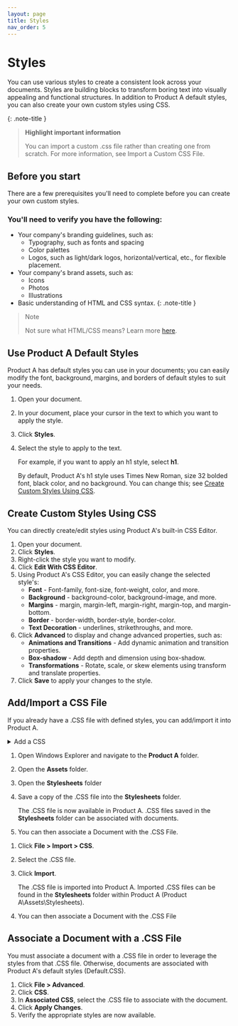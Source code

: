 ```yaml
---
layout: page
title: Styles
nav_order: 5
---
```

# Styles

You can use various styles to create a consistent look across your documents. Styles are building blocks to transform boring text into visually appealing and functional structures. In addition to Product A default styles, you can also create your own custom styles using CSS.

{: .note-title }
>**Highlight important information**
>
>You can import a custom .css file rather than creating one from scratch. For more information, see Import a Custom CSS File.
>

## Before you start

There are a few prerequisites you'll need to complete before you can create your own custom styles.

### You'll need to verify you have the following:

* Your company's branding guidelines, such as:
  * Typography, such as fonts and spacing
  * Color palettes
  * Logos, such as light/dark logos, horizontal/vertical, etc., for flexible placement.
* Your company's brand assets, such as:
  * Icons
  * Photos
  * Illustrations
* Basic understanding of HTML and CSS syntax.
  {: .note-title }
> Note
>
> Not sure what HTML/CSS means? Learn more [here](https://www.w3schools.com/html/html_css.asp).
> 

## Use Product A Default Styles

Product A has default styles you can use in your documents; you can easily modify the font, background, margins, and borders of default styles to suit your needs.

1. Open your document.
2. In your document, place your cursor in the text to which you want to apply the style.
3. Click **Styles**.
4. Select the style to apply to the text.

    For example, if you want to apply an h1 style, select **h1**.
    
    By default, Product A's h1 style uses Times New Roman, size 32 bolded font, black color, and no background. You can change this; see [Create Custom Styles Using CSS](#create-custom-styles-using-css).

## Create Custom Styles Using CSS

You can directly create/edit styles using Product A's built-in CSS Editor.

1. Open your document.
2. Click **Styles**.
3. Right-click the style you want to modify.
4. Click **Edit With CSS Editor**.
5. Using Product A's CSS Editor, you can easily change the selected style's:
   * **Font** - Font-family, font-size, font-weight, color, and more.
   * **Background** - background-color, background-image, and more.
   * **Margins** - margin, margin-left, margin-right, margin-top, and margin-bottom.
   * **Border** - border-width, border-style, border-color.
   * **Text Decoration** - underlines, strikethroughs, and more.
6. Click **Advanced** to display and change advanced properties, such as:
   * **Animations and Transitions** - Add dynamic animation and transition properties.
   * **Box-shadow** - Add depth and dimension using box-shadow.
   * **Transformations** - Rotate, scale, or skew elements using transform and translate properties.
7. Click **Save** to apply your changes to the style.

## Add/Import a CSS File

If you already have a .CSS file with defined styles, you can add/import it into Product A.

<details><summary>Add a CSS</summary>Peek a boo!</details>
<tabs>
    <tab title="Add a CSS File">
      <ol>
<li> <p>Open Windows Explorer and navigate to the <b>Product A</b> folder.</p></li>
<li> <p>Open the <b>Assets</b> folder.</p></li>
<li> <p>Open the <b>Stylesheets</b> folder</p></li>
<li> <p>Save a copy of the .CSS file into the <b>Stylesheets</b> folder.</p>
<p>The .CSS file is now available in Product A. .CSS files saved in the <b>Stylesheets</b> folder can be associated with documents.</p></li>
<li><p>You can then <a anchor="associate-a-document-with-a-css-file">associate a Document with the .CSS File</a>.</p></li>
</ol>
    </tab>
    <tab title="Import a CSS File">
        <ol>
<li> <p>Click <b>File > Import > CSS</b>.</p></li>
<li> <p>
      Select the .CSS file.</p></li>
<li> <p>Click <b>Import</b>.</p>
<p>The .CSS file is imported into Product A. Imported .CSS files can be found in the <b>Stylesheets</b> folder within Product A (Product A\Assets\Stylesheets).</p>
</li>
<li><p>
      You can then <a anchor="associate-a-document-with-a-css-file">associate a Document with the .CSS File</a>
</p>
</li>
</ol>
    </tab>
</tabs>

## Associate a Document  with a .CSS File
You must associate a document with a .CSS file in order to leverage the styles from that .CSS file. Otherwise, documents are associated with Product A's default styles (Default.CSS).

1. Click **File > Advanced**.
2. Click **CSS**.
3. In **Associated CSS**, select the .CSS file to associate with the document.
4. Click **Apply Changes**.
5. Verify the appropriate styles are now available.